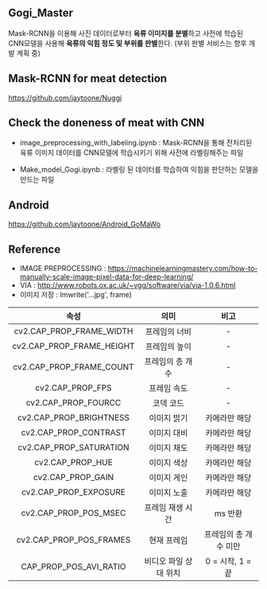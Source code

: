 ## Gogi_Master

Mask-RCNN을 이용해 사진 데이터로부터 **육류 이미지를 분별**하고 사전에 학습된 CNN모델을 사용해 **육류의 익힘 정도 및 부위를 판별**한다. (부위 판별 서비스는 향후 개발 계획 중)



## Mask-RCNN for meat detection

https://github.com/jaytoone/Nuggi



## Check the doneness of meat with CNN

* image_preprocessing_with_labeling.ipynb : Mask-RCNN을 통해 전처리된 육류 이미지 데이터를 CNN모델에 학습시키기 위해 사전에 라벨링해주는 파일

* Make_model_Gogi.ipynb : 라벨링 된 데이터를 학습하여 익힘을 판단하는 모델을 만드는 파일



## Android

https://github.com/jaytoone/Android_GoMaWo



## Reference

* IMAGE PREPROCESSING : https://machinelearningmastery.com/how-to-manually-scale-image-pixel-data-for-deep-learning/
* VIA : http://www.robots.ox.ac.uk/~vgg/software/via/via-1.0.6.html
* 이미지 저장 : Imwrite('...jpg', frame)

|           속성            |         의미          |         비고          |
| :-----------------------: | :-------------------: | :-------------------: |
| cv2.CAP_PROP_FRAME_WIDTH  |     프레임의 너비     |           -           |
| cv2.CAP_PROP_FRAME_HEIGHT |     프레임의 높이     |           -           |
| cv2.CAP_PROP_FRAME_COUNT  |   프레임의 총 개수    |           -           |
|     cv2.CAP_PROP_FPS      |      프레임 속도      |           -           |
|    cv2.CAP_PROP_FOURCC    |       코덱 코드       |           -           |
|  cv2.CAP_PROP_BRIGHTNESS  |      이미지 밝기      |     카메라만 해당     |
|   cv2.CAP_PROP_CONTRAST   |      이미지 대비      |     카메라만 해당     |
|  cv2.CAP_PROP_SATURATION  |      이미지 채도      |     카메라만 해당     |
|     cv2.CAP_PROP_HUE      |      이미지 색상      |     카메라만 해당     |
|     cv2.CAP_PROP_GAIN     |      이미지 게인      |     카메라만 해당     |
|   cv2.CAP_PROP_EXPOSURE   |      이미지 노출      |     카메라만 해당     |
|   cv2.CAP_PROP_POS_MSEC   |   프레임 재생 시간    |        ms 반환        |
|  cv2.CAP_PROP_POS_FRAMES  |      현재 프레임      | 프레임의 총 개수 미만 |
|  CAP_PROP_POS_AVI_RATIO   | 비디오 파일 상대 위치 |   0 = 시작, 1 = 끝    |